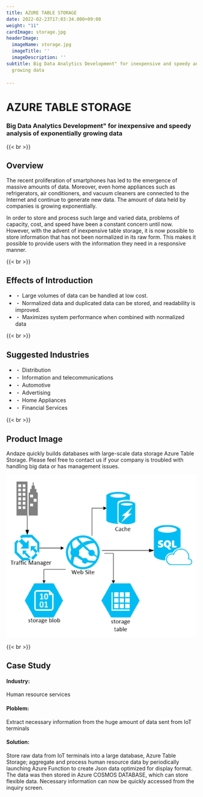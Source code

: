 ```yaml
---
title: AZURE TABLE STORAGE
date: 2022-02-23T17:03:34.000+09:00
weight: "11"
cardImage: storage.jpg
headerImage:
  imageName: storage.jpg
  imageTitle: ''
  imageDescription: ''
subtitle: Big Data Analytics Development" for inexpensive and speedy analysis of exponentially
  growing data

---
```

# AZURE TABLE STORAGE

### Big Data Analytics Development" for inexpensive and speedy analysis of exponentially growing data

{{< br >}}

## Overview

The recent proliferation of smartphones has led to the emergence of massive amounts of data. Moreover, even home appliances such as refrigerators, air conditioners, and vacuum cleaners are connected to the Internet and continue to generate new data. The amount of data held by companies is growing exponentially.

In order to store and process such large and varied data, problems of capacity, cost, and speed have been a constant concern until now. However, with the advent of inexpensive table storage, it is now possible to store information that has not been normalized in its raw form. This makes it possible to provide users with the information they need in a responsive manner.

{{< br >}}

## Effects of Introduction

* ・ Large volumes of data can be handled at low cost.
* ・ Normalized data and duplicated data can be stored, and readability is improved.
* ・ Maximizes system performance when combined with normalized data

{{< br >}}

## Suggested Industries

* ・ Distribution
* ・ Information and telecommunications
* ・ Automotive
* ・ Advertising
* ・ Home Appliances
* ・ Financial Services

{{< br >}}

## Product Image

Andaze quickly builds databases with large-scale data storage Azure Table Storage. Please feel free to contact us if your company is troubled with handling big data or has management issues.

![ Image is not Available !](table-storage.webp)

{{< br >}}

## Case Study

#### **Industry**:

Human resource services

#### **Ploblem**:

Extract necessary information from the huge amount of data sent from IoT terminals

#### **Solution**:

Store raw data from IoT terminals into a large database, Azure Table Storage; aggregate and process human resource data by periodically launching Azure Function to create Json data optimized for display format. The data was then stored in Azure COSMOS DATABASE, which can store flexible data. Necessary information can now be quickly accessed from the inquiry screen.